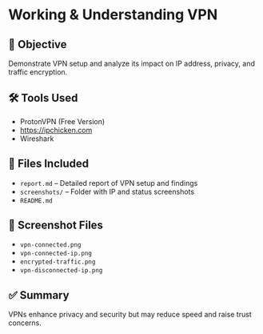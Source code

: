 # Working & Understanding VPN
## 🎯 Objective
Demonstrate VPN setup and analyze its impact on IP address, privacy, and traffic encryption.

## 🛠️ Tools Used
- ProtonVPN (Free Version)
- https://ipchicken.com
- Wireshark

## 📂 Files Included
- `report.md` – Detailed report of VPN setup and findings
- `screenshots/` – Folder with IP and status screenshots
- `README.md`

## 📸 Screenshot Files
- `vpn-connected.png`
- `vpn-connected-ip.png`
- `encrypted-traffic.png`
- `vpn-disconnected-ip.png`

## ✅ Summary
VPNs enhance privacy and security but may reduce speed and raise trust concerns.
